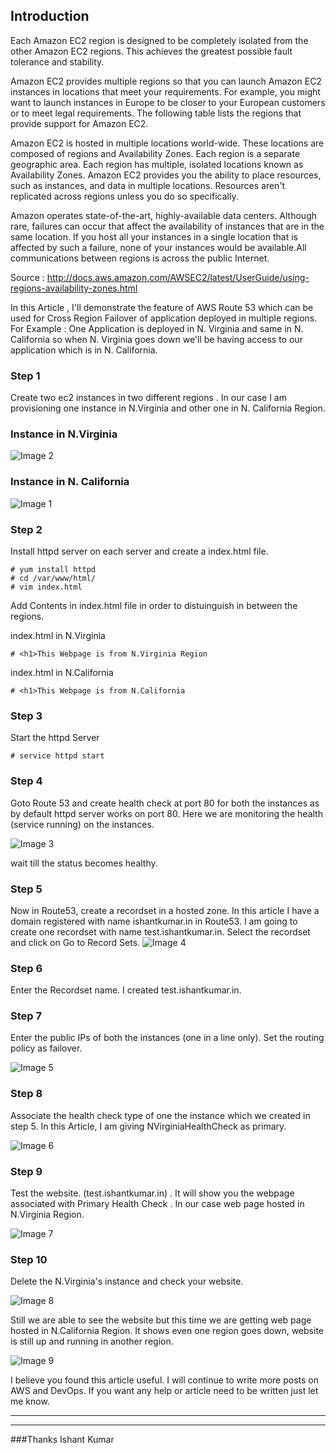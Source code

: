
## Introduction

Each Amazon EC2 region is designed to be completely isolated from the other Amazon EC2 regions. This achieves the greatest possible fault tolerance and stability.

Amazon EC2 provides multiple regions so that you can launch Amazon EC2 instances in locations that meet your requirements. For example, you might want to launch instances in Europe to be closer to your European customers or to meet legal requirements. The following table lists the regions that provide support for Amazon EC2.

Amazon EC2 is hosted in multiple locations world-wide. These locations are composed of regions and Availability Zones. Each region is a separate geographic area. Each region has multiple, isolated locations known as Availability Zones. Amazon EC2 provides you the ability to place resources, such as instances, and data in multiple locations. Resources aren't replicated across regions unless you do so specifically.

Amazon operates state-of-the-art, highly-available data centers. Although rare, failures can occur that affect the availability of instances that are in the same location. If you host all your instances in a single location that is affected by such a failure, none of your instances would be available.All communications between regions is across the public Internet.

Source : http://docs.aws.amazon.com/AWSEC2/latest/UserGuide/using-regions-availability-zones.html

In this Article , I'll demonstrate the feature of AWS Route 53 which can be used for Cross Region Failover of application deployed in multiple regions.
For Example : One Application is deployed in N. Virginia and same in N. California
so when N. Virginia goes down we'll be having access to our application which is in N. California.

### Step 1
Create two ec2 instances in two different regions . In our case I am provisioning one instance in N.Virginia and other one in N. California Region.

### Instance in N.Virginia
![Image 2](https://s3-us-west-2.amazonaws.com/ishant/demoRegionFailover/2.JPG)

### Instance in N. California
![Image 1](https://s3-us-west-2.amazonaws.com/ishant/demoRegionFailover/1.JPG)

### Step 2
Install httpd server on each server and create a index.html file.


```
# yum install httpd
# cd /var/www/html/
# vim index.html
```
Add Contents in index.html file in order to distuinguish in between the regions.

index.html in N.Virginia
```
# <h1>This Webpage is from N.Virginia Region
```
index.html in N.California
```
# <h1>This Webpage is from N.California
```
### Step 3
Start the httpd Server
```
# service httpd start
```
### Step 4 
Goto Route 53 and create health check at port 80 for both the instances as by default httpd server works on port 80. Here we are monitoring the health (service running) on the instances.

![Image 3](https://s3-us-west-2.amazonaws.com/ishant/demoRegionFailover/4.JPG)

wait till the status becomes healthy.

### Step 5
Now in Route53,  create a recordset in a hosted zone.
  In this article I have a domain registered with name ishantkumar.in in Route53. I am going to create  one recordset with name test.ishantkumar.in.
Select the recordset and click on Go to Record Sets.
![Image 4](https://s3-us-west-2.amazonaws.com/ishant/demoRegionFailover/3.JPG)

### Step 6
Enter the Recordset name. I created test.ishantkumar.in.

### Step 7
Enter the public IPs of both the instances (one in a line only).
Set the routing policy as failover.

![Image 5](https://s3-us-west-2.amazonaws.com/ishant/demoRegionFailover/5.JPG)

### Step 8
Associate the health check type of one the instance which we created in step 5.
In this Article, I am giving NVirginiaHealthCheck as primary.

![Image 6](https://s3-us-west-2.amazonaws.com/ishant/demoRegionFailover/6.JPG)

### Step 9
Test the website. (test.ishantkumar.in) . It will show you the webpage associated with Primary Health Check . In our case web page hosted in N.Virginia Region.

![Image 7](https://s3-us-west-2.amazonaws.com/ishant/demoRegionFailover/7.JPG)

### Step 10

Delete the N.Virginia's instance  and check your website.

![Image 8](https://s3-us-west-2.amazonaws.com/ishant/demoRegionFailover/8.JPG)

Still we are able to see the website but this time we are getting web page hosted in N.California Region. It shows even one region goes down, website is still up and running in another region.


![Image 9](https://s3-us-west-2.amazonaws.com/ishant/demoRegionFailover/9.JPG)

I believe you found this article useful. I will continue to write more posts on AWS and DevOps. If you want any help or article need to be written just let me know.
<hr>
<hr>
###Thanks
Ishant Kumar

